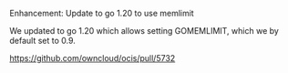 Enhancement: Update to go 1.20 to use memlimit

We updated to go 1.20 which allows setting GOMEMLIMIT, which we by default set to 0.9.

https://github.com/owncloud/ocis/pull/5732